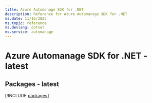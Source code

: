 ```yaml
---
title: Azure Automanage SDK for .NET
description: Reference for Azure Automanage SDK for .NET
ms.date: 11/16/2023
ms.topic: reference
ms.devlang: dotnet
ms.service: automanage
---
```

# Azure Automanage SDK for .NET - latest
## Packages - latest
[!INCLUDE [packages](automanage-index.md)]